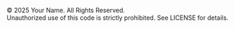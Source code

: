 © 2025 Your Name. All Rights Reserved.  
Unauthorized use of this code is strictly prohibited. See LICENSE for details.
